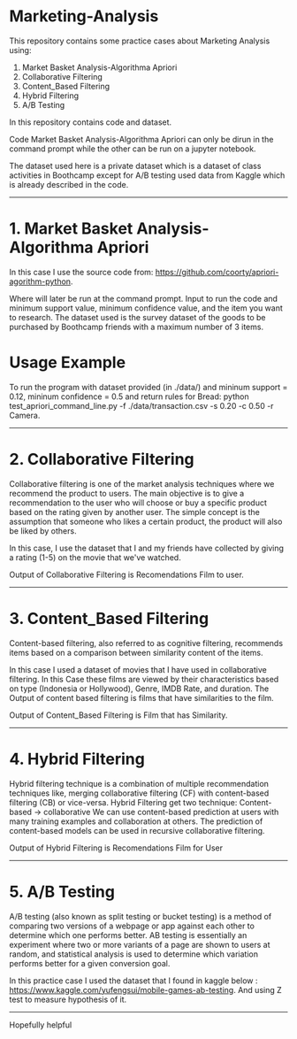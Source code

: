 # Marketing-Analysis
This repository contains some practice cases about Marketing Analysis using: 
1. Market Basket Analysis-Algorithma Apriori
2. Collaborative Filtering
3. Content_Based Filtering
4. Hybrid Filtering
5. A/B Testing

In this repository contains code and dataset.

Code Market Basket Analysis-Algorithma Apriori can only be dirun in the command prompt while the other can be run on a jupyter notebook.

The dataset used here is a private dataset which is a dataset of class activities in Boothcamp except for A/B testing used data from Kaggle which is already described in the code.

------------------------------------------------------------------------------------------------------------------------------------------
# 1. Market Basket Analysis-Algorithma Apriori
In this case I use the source code from: https://github.com/coorty/apriori-agorithm-python. 

Where will later be run at the command prompt. Input to run the code and minimum support value, minimum confidence value, and the item you want to research.
The dataset used is the survey dataset of the goods to be purchased by Boothcamp friends with a maximum number of 3 items.

# Usage Example
To run the program with dataset provided (in ./data/) and mininum support = 0.12, mininum confidence = 0.5 and return rules for Bread:
python test_apriori_command_line.py -f ./data/transaction.csv -s 0.20 -c 0.50 -r Camera.

-----------------------------------------------------------------------------------------------------------------------------------------
# 2. Collaborative Filtering
Collaborative filtering is one of the market analysis techniques where we recommend the product to users. The main objective is to give a recommendation to the user who will choose or buy a specific product based on the rating given by another user. The simple concept is the assumption that someone who likes a certain product, the product will also be liked by others. 

In this case, I use the dataset that I and my friends have collected by giving a rating (1-5) on the movie that we've watched. 

Output of Collaborative Filtering is Recomendations Film to user.

-------------------------------------------------------------------------------------------------------------------------------------------
# 3. Content_Based Filtering
Content-based filtering, also referred to as cognitive filtering, recommends items based on a comparison between similarity content of the items.

In this case I used a dataset of movies that I have used in collaborative filtering. In this Case these films are viewed by their characteristics based on type (Indonesia or Hollywood), Genre, IMDB Rate, and duration. The Output of content based filtering is films that have similarities to the film.

Output of Content_Based Filtering is Film that has Similarity.

-------------------------------------------------------------------------------------------------------------------------------------------
# 4. Hybrid Filtering

Hybrid filtering technique is a combination of multiple recommendation techniques like, merging collaborative filtering (CF) with content-based filtering (CB) or vice-versa. Hybrid Filtering get two technique:
Content-based → collaborative We can use content-based prediction at users with many training examples and collaboration at others. The prediction of content-based models can be used in recursive collaborative filtering.

Output of Hybrid Filtering is Recomendations Film for User

--------------------------------------------------------------------------------------------------------------------------------------------
# 5. A/B Testing
A/B testing (also known as split testing or bucket testing) is a method of comparing two versions of a webpage or app against each other to determine which one performs better. AB testing is essentially an experiment where two or more variants of a page are shown to users at random, and statistical analysis is used to determine which variation performs better for a given conversion goal.

In this practice case I used the dataset that I found in kaggle below : https://www.kaggle.com/yufengsui/mobile-games-ab-testing. And using Z test to measure hypothesis of it.

----------------------------------------------------------------------------------------------------------------------------------------------
Hopefully helpful



